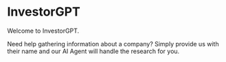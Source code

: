 # InvestorGPT

Welcome to InvestorGPT.

Need help gathering information about a company? Simply provide us with their name and our AI Agent will handle the research for you.
